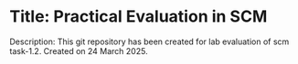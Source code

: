 # Title: Practical Evaluation in SCM
Description: This git repository has been created for lab evaluation of scm task-1.2.
Created on 24 March 2025.